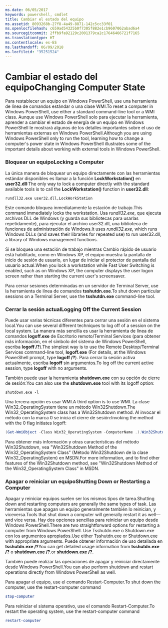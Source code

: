 ```yaml
---
ms.date: 06/05/2017
keywords: powershell, cmdlet
title: Cambiar el estado del equipo
ms.assetid: 8093268b-27f8-4a49-8871-142c5cc33f01
ms.openlocfilehash: c659ad54325b0f7305f882e1cb9607062abad6a4
ms.sourcegitcommit: 2ffb9fa92129c2001379ca2c17646466721f7165
ms.translationtype: HT
ms.contentlocale: es-ES
ms.lasthandoff: 06/09/2018
ms.locfileid: "35251524"
---
```

# <a name="changing-computer-state"></a><span data-ttu-id="df8ab-103">Cambiar el estado del equipo</span><span class="sxs-lookup"><span data-stu-id="df8ab-103">Changing Computer State</span></span>

<span data-ttu-id="df8ab-104">Para restablecer un equipo en Windows PowerShell, use una herramienta de línea de comandos estándar o una clase WMI.</span><span class="sxs-lookup"><span data-stu-id="df8ab-104">To reset a computer in Windows PowerShell, use either a standard command-line tool or a WMI class.</span></span> <span data-ttu-id="df8ab-105">Aunque use Windows PowerShell solo para ejecutar la herramienta, aprender a cambiar el estado de energía de un equipo en Windows PowerShell le mostrará algunos de los detalles importantes sobre el uso de herramientas externas en Windows PowerShell.</span><span class="sxs-lookup"><span data-stu-id="df8ab-105">Although you are using Windows PowerShell only to run the tool, learning how to change a computer's power state in Windows PowerShell illustrates some of the important details about working with external tools in Windows PowerShell.</span></span>

### <a name="locking-a-computer"></a><span data-ttu-id="df8ab-106">Bloquear un equipo</span><span class="sxs-lookup"><span data-stu-id="df8ab-106">Locking a Computer</span></span>

<span data-ttu-id="df8ab-107">La única manera de bloquear un equipo directamente con las herramientas estándar disponibles es llamar a la función **LockWorkstation()** en **user32.dll**:</span><span class="sxs-lookup"><span data-stu-id="df8ab-107">The only way to lock a computer directly with the standard available tools is to call the **LockWorkstation()** function in **user32.dll**:</span></span>

```
rundll32.exe user32.dll,LockWorkStation
```

<span data-ttu-id="df8ab-108">Este comando bloquea inmediatamente la estación de trabajo.</span><span class="sxs-lookup"><span data-stu-id="df8ab-108">This command immediately locks the workstation.</span></span> <span data-ttu-id="df8ab-109">Usa *rundll32.exe*, que ejecuta archivos DLL de Windows (y guarda sus bibliotecas para usarlas repetidamente), para ejecutar el archivo user32.dll, una biblioteca de funciones de administración de Windows.</span><span class="sxs-lookup"><span data-stu-id="df8ab-109">It uses *rundll32.exe*, which runs Windows DLLs (and saves their libraries for repeated use) to run user32.dll, a library of Windows management functions.</span></span>

<span data-ttu-id="df8ab-110">Si se bloquea una estación de trabajo mientras Cambio rápido de usuario está habilitado, como en Windows XP, el equipo muestra la pantalla de inicio de sesión de usuario, en lugar de iniciar el protector de pantalla del usuario actual.</span><span class="sxs-lookup"><span data-stu-id="df8ab-110">When you lock a workstation while Fast User Switching is enabled, such as on Windows XP, the computer displays the user logon screen rather than starting the current user's screensaver.</span></span>

<span data-ttu-id="df8ab-111">Para cerrar sesiones determinadas en un servidor de Terminal Server, use la herramienta de línea de comandos **tsshutdn.exe**.</span><span class="sxs-lookup"><span data-stu-id="df8ab-111">To shut down particular sessions on a Terminal Server, use the **tsshutdn.exe** command-line tool.</span></span>

### <a name="logging-off-the-current-session"></a><span data-ttu-id="df8ab-112">Cerrar la sesión actual</span><span class="sxs-lookup"><span data-stu-id="df8ab-112">Logging Off the Current Session</span></span>

<span data-ttu-id="df8ab-113">Puede usar varias técnicas diferentes para cerrar una sesión en el sistema local.</span><span class="sxs-lookup"><span data-stu-id="df8ab-113">You can use several different techniques to log off of a session on the local system.</span></span> <span data-ttu-id="df8ab-114">La manera más sencilla es usar la herramienta de línea de comandos **logoff.exe** de Escritorio remoto/Terminal Services (para obtener más información, en el símbolo del sistema de Windows PowerShell, escriba **logoff /?**).</span><span class="sxs-lookup"><span data-stu-id="df8ab-114">The simplest way is to use the Remote Desktop/Terminal Services command-line tool, **logoff.exe** (For details, at the Windows PowerShell prompt, type **logoff /?**).</span></span> <span data-ttu-id="df8ab-115">Para cerrar la sesión activa actualmente, escriba **logoff** sin argumentos.</span><span class="sxs-lookup"><span data-stu-id="df8ab-115">To log off the current active session, type **logoff** with no arguments.</span></span>

<span data-ttu-id="df8ab-116">También puede usar la herramienta **shutdown.exe** con su opción de cierre de sesión:</span><span class="sxs-lookup"><span data-stu-id="df8ab-116">You can also use the **shutdown.exe** tool with its logoff option:</span></span>

```
shutdown.exe -l
```

<span data-ttu-id="df8ab-117">Una tercera opción es usar WMI.</span><span class="sxs-lookup"><span data-stu-id="df8ab-117">A third option is to use WMI.</span></span> <span data-ttu-id="df8ab-118">La clase Win32_OperatingSystem tiene un método Win32Shutdown.</span><span class="sxs-lookup"><span data-stu-id="df8ab-118">The Win32_OperatingSystem class has a Win32Shutdown method.</span></span> <span data-ttu-id="df8ab-119">Al invocar el método con la marca 0 se inicia el cierre de sesión:</span><span class="sxs-lookup"><span data-stu-id="df8ab-119">Invoking the method with the 0 flag initiates logoff:</span></span>

```powershell
(Get-WmiObject -Class Win32_OperatingSystem -ComputerName .).Win32Shutdown(0)
```

<span data-ttu-id="df8ab-120">Para obtener más información y otras características del método Win32Shutdown, vea "Win32Shutdown Method of the Win32_OperatingSystem Class" (Método Win32Shutdown de la clase Win32_OperatingSystem) en MSDN.</span><span class="sxs-lookup"><span data-stu-id="df8ab-120">For more information, and to find other features of the Win32Shutdown method, see "Win32Shutdown Method of the Win32_OperatingSystem Class" in MSDN.</span></span>

### <a name="shutting-down-or-restarting-a-computer"></a><span data-ttu-id="df8ab-121">Apagar o reiniciar un equipo</span><span class="sxs-lookup"><span data-stu-id="df8ab-121">Shutting Down or Restarting a Computer</span></span>

<span data-ttu-id="df8ab-122">Apagar y reiniciar equipos suelen ser los mismos tipos de tarea.</span><span class="sxs-lookup"><span data-stu-id="df8ab-122">Shutting down and restarting computers are generally the same types of task.</span></span> <span data-ttu-id="df8ab-123">Las herramientas que apagan un equipo generalmente también lo reinician, y viceversa.</span><span class="sxs-lookup"><span data-stu-id="df8ab-123">Tools that shut down a computer will generally restart it as well—and vice versa.</span></span> <span data-ttu-id="df8ab-124">Hay dos opciones sencillas para reiniciar un equipo desde Windows PowerShell.</span><span class="sxs-lookup"><span data-stu-id="df8ab-124">There are two straightforward options for restarting a computer from Windows PowerShell.</span></span> <span data-ttu-id="df8ab-125">Use Tsshutdn.exe o Shutdown.exe con los argumentos apropiados.</span><span class="sxs-lookup"><span data-stu-id="df8ab-125">Use either Tsshutdn.exe or Shutdown.exe with appropriate arguments.</span></span> <span data-ttu-id="df8ab-126">Puede obtener información de uso detallada en **tsshutdn.exe /?**</span><span class="sxs-lookup"><span data-stu-id="df8ab-126">You can get detailed usage information from **tsshutdn.exe /?**</span></span> <span data-ttu-id="df8ab-127">o **shutdown.exe /?**.</span><span class="sxs-lookup"><span data-stu-id="df8ab-127">or **shutdown.exe /?**.</span></span>

<span data-ttu-id="df8ab-128">También puede realizar las operaciones de apagar y reiniciar directamente desde Windows PowerShell.</span><span class="sxs-lookup"><span data-stu-id="df8ab-128">You can also perform shutdown and restart operations directly from Windows PowerShell as well.</span></span>

<span data-ttu-id="df8ab-129">Para apagar el equipo, use el comando Restart-Computer.</span><span class="sxs-lookup"><span data-stu-id="df8ab-129">To shut down the computer, use the restart-computer command</span></span>

```powershell
stop-computer
```

<span data-ttu-id="df8ab-130">Para reiniciar el sistema operativo, use el comando Restart-Computer.</span><span class="sxs-lookup"><span data-stu-id="df8ab-130">To restart the operating system, use the restart-computer command</span></span>

```powershell
restart-computer
```
